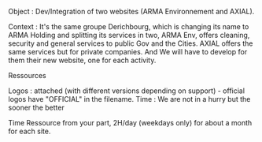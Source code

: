 Object : Dev/Integration of two websites (ARMA Environnement and AXIAL).

Context : It's the same groupe Derichbourg, which is changing its name to ARMA Holding and splitting its services in two, ARMA Env, offers cleaning, security and general services to public Gov and the Cities. AXIAL offers the same services but for private companies. And We will have to develop for them their new website, one for each activity. 

Ressources

Logos : attached (with different versions depending on support) - official logos have "OFFICIAL" in the filename.
Time : We are not in a hurry but the sooner the better

Time Ressource from your part, 2H/day (weekdays only) for about a month for each site.
